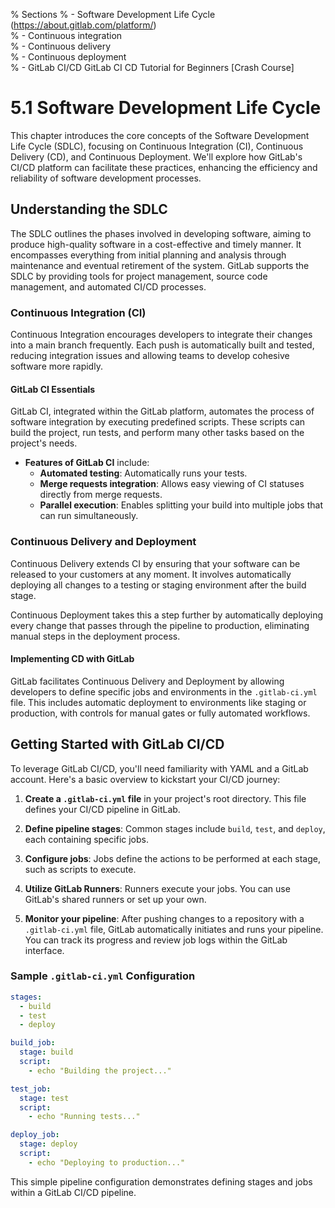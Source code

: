 % Sections
% - Software Development Life Cycle  (https://about.gitlab.com/platform/)  
% - Continuous integration  
% - Continuous delivery  
% - Continuous deployment  
% - GitLab CI/CD GitLab CI CD Tutorial for Beginners [Crash Course]  

# 5.1 Software Development Life Cycle 

This chapter introduces the core concepts of the Software Development Life Cycle (SDLC), focusing on Continuous Integration (CI), Continuous Delivery (CD), and Continuous Deployment. We'll explore how GitLab's CI/CD platform can facilitate these practices, enhancing the efficiency and reliability of software development processes.

## Understanding the SDLC

The SDLC outlines the phases involved in developing software, aiming to produce high-quality software in a cost-effective and timely manner. It encompasses everything from initial planning and analysis through maintenance and eventual retirement of the system. GitLab supports the SDLC by providing tools for project management, source code management, and automated CI/CD processes.

### Continuous Integration (CI)

Continuous Integration encourages developers to integrate their changes into a main branch frequently. Each push is automatically built and tested, reducing integration issues and allowing teams to develop cohesive software more rapidly.

#### GitLab CI Essentials

GitLab CI, integrated within the GitLab platform, automates the process of software integration by executing predefined scripts. These scripts can build the project, run tests, and perform many other tasks based on the project's needs.

- **Features of GitLab CI** include:
    - **Automated testing**: Automatically runs your tests.
    - **Merge requests integration**: Allows easy viewing of CI statuses directly from merge requests.
    - **Parallel execution**: Enables splitting your build into multiple jobs that can run simultaneously.

### Continuous Delivery and Deployment

Continuous Delivery extends CI by ensuring that your software can be released to your customers at any moment. It involves automatically deploying all changes to a testing or staging environment after the build stage.

Continuous Deployment takes this a step further by automatically deploying every change that passes through the pipeline to production, eliminating manual steps in the deployment process.

#### Implementing CD with GitLab

GitLab facilitates Continuous Delivery and Deployment by allowing developers to define specific jobs and environments in the `.gitlab-ci.yml` file. This includes automatic deployment to environments like staging or production, with controls for manual gates or fully automated workflows.

## Getting Started with GitLab CI/CD

To leverage GitLab CI/CD, you'll need familiarity with YAML and a GitLab account. Here's a basic overview to kickstart your CI/CD journey:

1. **Create a `.gitlab-ci.yml` file** in your project's root directory. This file defines your CI/CD pipeline in GitLab.

2. **Define pipeline stages**: Common stages include `build`, `test`, and `deploy`, each containing specific jobs.

3. **Configure jobs**: Jobs define the actions to be performed at each stage, such as scripts to execute.

4. **Utilize GitLab Runners**: Runners execute your jobs. You can use GitLab's shared runners or set up your own.

5. **Monitor your pipeline**: After pushing changes to a repository with a `.gitlab-ci.yml` file, GitLab automatically initiates and runs your pipeline. You can track its progress and review job logs within the GitLab interface.

### Sample `.gitlab-ci.yml` Configuration

```yaml
stages:
  - build
  - test
  - deploy

build_job:
  stage: build
  script:
    - echo "Building the project..."

test_job:
  stage: test
  script:
    - echo "Running tests..."

deploy_job:
  stage: deploy
  script:
    - echo "Deploying to production..."
```

This simple pipeline configuration demonstrates defining stages and jobs within a GitLab CI/CD pipeline.
